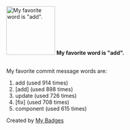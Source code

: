 <img src="https://my-badges.github.io/my-badges/favorite-word.png" alt="My favorite word is &quot;add&quot;." title="My favorite word is &quot;add&quot;." width="128">
<strong>My favorite word is &quot;add&quot;.</strong>
<br><br>

My favorite commit message words are:

1. add (used 914 times)
2. [add] (used 898 times)
3. update (used 726 times)
4. [fix] (used 708 times)
5. component (used 615 times)


Created by <a href="https://github.com/my-badges/my-badges">My Badges</a>